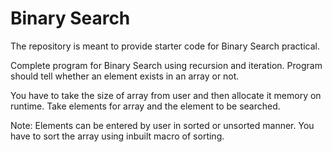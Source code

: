 # Binary Search
The repository is meant to provide starter code for Binary Search practical.

Complete program for Binary Search using recursion and iteration. Program should tell whether
an element exists in an array or not.

You have to take the size of array from user and then allocate it memory on runtime.
Take elements for array and the element to be searched.

Note: Elements can be entered by user in sorted or unsorted manner. You have to sort the 
array using inbuilt macro of sorting.
